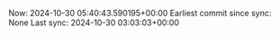 Now: 2024-10-30 05:40:43.590195+00:00 Earliest commit since sync: None Last sync: 2024-10-30 03:03:03+00:00
